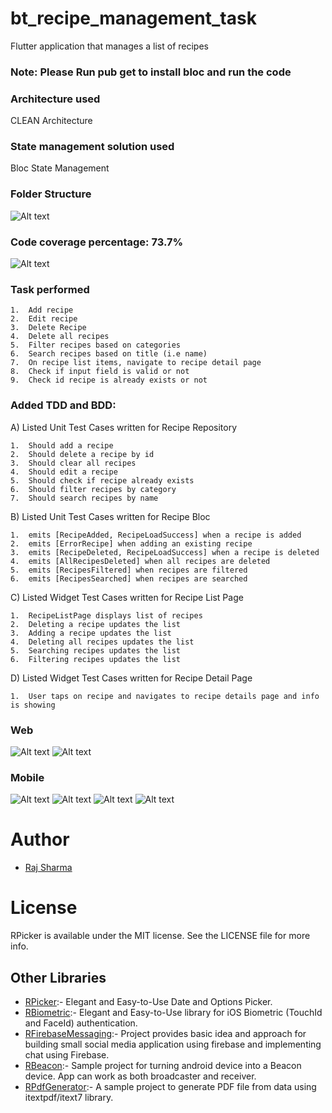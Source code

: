 # bt_recipe_management_task
Flutter application that manages a list of recipes

### Note: Please Run pub get to install bloc and run the code

### Architecture used
CLEAN Architecture

### State management solution used
Bloc State Management

### Folder Structure
![Alt text](https://github.com/rheyansh/bt_recipe_task/blob/main/Screenshots/folder_struct.png)

### Code coverage percentage: 73.7%
![Alt text](https://github.com/rheyansh/bt_recipe_task/blob/main/Screenshots/code_coverage.png)

### Task performed
	1.	Add recipe
	2.	Edit recipe
	3.	Delete Recipe
	4.	Delete all recipes
	5.	Filter recipes based on categories
	6.	Search recipes based on title (i.e name)
	7.	On recipe list items, navigate to recipe detail page
	8.	Check if input field is valid or not
	9.	Check id recipe is already exists or not

### Added TDD and BDD:

A) Listed Unit Test Cases written for Recipe Repository

	1.	Should add a recipe
	2.	Should delete a recipe by id
	3.	Should clear all recipes
	4.	Should edit a recipe
	5.	Should check if recipe already exists
	6.	Should filter recipes by category
	7.	Should search recipes by name

B) Listed Unit Test Cases written for Recipe Bloc

	1.	emits [RecipeAdded, RecipeLoadSuccess] when a recipe is added
	2.	emits [ErrorRecipe] when adding an existing recipe
	3.	emits [RecipeDeleted, RecipeLoadSuccess] when a recipe is deleted
	4.	emits [AllRecipesDeleted] when all recipes are deleted
	5.	emits [RecipesFiltered] when recipes are filtered
	6.	emits [RecipesSearched] when recipes are searched

C) Listed Widget Test Cases written for Recipe List Page

	1.	RecipeListPage displays list of recipes
	2.	Deleting a recipe updates the list
	3.	Adding a recipe updates the list
	4.	Deleting all recipes updates the list
	5.	Searching recipes updates the list
	6.	Filtering recipes updates the list

D) Listed Widget Test Cases written for Recipe Detail Page

	1.	User taps on recipe and navigates to recipe details page and info is showing

### Web
![Alt text](https://github.com/rheyansh/bt_recipe_task/blob/main/Screenshots/web_1.png)
![Alt text](https://github.com/rheyansh/bt_recipe_task/blob/main/Screenshots/web_2.png)

### Mobile
![Alt text](https://github.com/rheyansh/bt_recipe_task/blob/main/Screenshots/mob_1.png)
![Alt text](https://github.com/rheyansh/bt_recipe_task/blob/main/Screenshots/mob_2.png)
![Alt text](https://github.com/rheyansh/bt_recipe_task/blob/main/Screenshots/mob_3.png)
![Alt text](https://github.com/rheyansh/bt_recipe_task/blob/main/Screenshots/mob_4.png)

# Author

* [Raj Sharma](https://sites.google.com/view/rheyansh)

# License
RPicker is available under the MIT license. See the LICENSE file for more info.

## Other Libraries
* [RPicker](https://github.com/rheyansh/RPicker):-  Elegant and Easy-to-Use Date and Options Picker.
* [RBiometric](https://github.com/rheyansh/RBiometric):- Elegant and Easy-to-Use library for iOS Biometric (TouchId and FaceId) authentication.
* [RFirebaseMessaging](https://github.com/rheyansh/RFirebaseMessaging):- Project provides basic idea and approach for building small social media application using firebase and implementing chat using Firebase.
* [RBeacon](https://github.com/rheyansh/RBeacon):- Sample project for turning android device into a Beacon device. App can work as both broadcaster and receiver.
* [RPdfGenerator](https://github.com/rheyansh/RPdfGenerator):- A sample project to generate PDF file from data using itextpdf/itext7 library.
